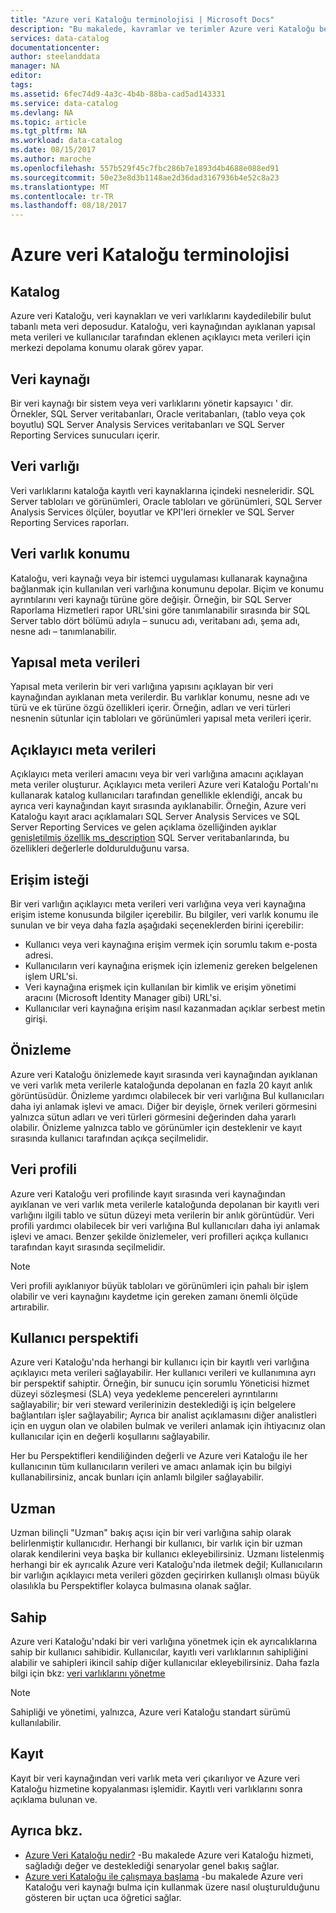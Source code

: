 ```yaml
---
title: "Azure veri Kataloğu terminolojisi | Microsoft Docs"
description: "Bu makalede, kavramlar ve terimler Azure veri Kataloğu belgelerde kullanılan bir giriş sağlar."
services: data-catalog
documentationcenter: 
author: steelanddata
manager: NA
editor: 
tags: 
ms.assetid: 6fec74d9-4a3c-4b4b-88ba-cad5ad143331
ms.service: data-catalog
ms.devlang: NA
ms.topic: article
ms.tgt_pltfrm: NA
ms.workload: data-catalog
ms.date: 08/15/2017
ms.author: maroche
ms.openlocfilehash: 557b529f45c7fbc286b7e1893d4b4688e088ed91
ms.sourcegitcommit: 50e23e8d3b1148ae2d36dad3167936b4e52c8a23
ms.translationtype: MT
ms.contentlocale: tr-TR
ms.lasthandoff: 08/18/2017
---
```

# <a name="azure-data-catalog-terminology"></a>Azure veri Kataloğu terminolojisi
## <a name="catalog"></a>Katalog
Azure veri Kataloğu, veri kaynakları ve veri varlıklarını kaydedilebilir bulut tabanlı meta veri deposudur. Kataloğu, veri kaynağından ayıklanan yapısal meta verileri ve kullanıcılar tarafından eklenen açıklayıcı meta verileri için merkezi depolama konumu olarak görev yapar.

## <a name="data-source"></a>Veri kaynağı
Bir veri kaynağı bir sistem veya veri varlıklarını yönetir kapsayıcı ' dir. Örnekler, SQL Server veritabanları, Oracle veritabanları, (tablo veya çok boyutlu) SQL Server Analysis Services veritabanları ve SQL Server Reporting Services sunucuları içerir.

## <a name="data-asset"></a>Veri varlığı
Veri varlıklarını kataloğa kayıtlı veri kaynaklarına içindeki nesneleridir. SQL Server tabloları ve görünümleri, Oracle tabloları ve görünümleri, SQL Server Analysis Services ölçüler, boyutlar ve KPI'leri örnekler ve SQL Server Reporting Services raporları.

## <a name="data-asset-location"></a>Veri varlık konumu
Kataloğu, veri kaynağı veya bir istemci uygulaması kullanarak kaynağına bağlanmak için kullanılan veri varlığına konumunu depolar. Biçim ve konumu ayrıntılarını veri kaynağı türüne göre değişir. Örneğin, bir SQL Server Raporlama Hizmetleri rapor URL'sini göre tanımlanabilir sırasında bir SQL Server tablo dört bölümü adıyla – sunucu adı, veritabanı adı, şema adı, nesne adı – tanımlanabilir.

## <a name="structural-metadata"></a>Yapısal meta verileri
Yapısal meta verilerin bir veri varlığına yapısını açıklayan bir veri kaynağından ayıklanan meta verilerdir. Bu varlıklar konumu, nesne adı ve türü ve ek türüne özgü özellikleri içerir. Örneğin, adları ve veri türleri nesnenin sütunlar için tabloları ve görünümleri yapısal meta verileri içerir.

## <a name="descriptive-metadata"></a>Açıklayıcı meta verileri
Açıklayıcı meta verileri amacını veya bir veri varlığına amacını açıklayan meta veriler oluşturur. Açıklayıcı meta verileri Azure veri Kataloğu Portalı'nı kullanarak katalog kullanıcıları tarafından genellikle eklendiği, ancak bu ayrıca veri kaynağından kayıt sırasında ayıklanabilir. Örneğin, Azure veri Kataloğu kayıt aracı açıklamaları SQL Server Analysis Services ve SQL Server Reporting Services ve gelen açıklama özelliğinden ayıklar [genişletilmiş özellik ms_description](https://technet.microsoft.com/library/ms190243.aspx) SQL Server veritabanlarında, bu özellikleri değerlerle doldurulduğunu varsa.

## <a name="request-access"></a>Erişim isteği
Bir veri varlığın açıklayıcı meta verileri veri varlığına veya veri kaynağına erişim isteme konusunda bilgiler içerebilir. Bu bilgiler, veri varlık konumu ile sunulan ve bir veya daha fazla aşağıdaki seçeneklerden birini içerebilir:

* Kullanıcı veya veri kaynağına erişim vermek için sorumlu takım e-posta adresi.
* Kullanıcıların veri kaynağına erişmek için izlemeniz gereken belgelenen işlem URL'si.
* Veri kaynağına erişmek için kullanılan bir kimlik ve erişim yönetimi aracını (Microsoft Identity Manager gibi) URL'si.
* Kullanıcılar veri kaynağına erişim nasıl kazanmadan açıklar serbest metin girişi.

## <a name="preview"></a>Önizleme
Azure veri Kataloğu önizlemede kayıt sırasında veri kaynağından ayıklanan ve veri varlık meta verilerle kataloğunda depolanan en fazla 20 kayıt anlık görüntüsüdür. Önizleme yardımcı olabilecek bir veri varlığına Bul kullanıcıları daha iyi anlamak işlevi ve amacı. Diğer bir deyişle, örnek verileri görmesini yalnızca sütun adları ve veri türleri görmesini değerinden daha yararlı olabilir.
Önizleme yalnızca tablo ve görünümler için desteklenir ve kayıt sırasında kullanıcı tarafından açıkça seçilmelidir.

## <a name="data-profile"></a>Veri profili
Azure veri Kataloğu veri profilinde kayıt sırasında veri kaynağından ayıklanan ve veri varlık meta verilerle kataloğunda depolanan bir kayıtlı veri varlığını ilgili tablo ve sütun düzeyi meta verilerin bir anlık görüntüdür. Veri profili yardımcı olabilecek bir veri varlığına Bul kullanıcıları daha iyi anlamak işlevi ve amacı. Benzer şekilde önizlemeler, veri profilleri açıkça kullanıcı tarafından kayıt sırasında seçilmelidir.

> [!NOTE]
> Veri profili ayıklanıyor büyük tabloları ve görünümleri için pahalı bir işlem olabilir ve veri kaynağını kaydetme için gereken zamanı önemli ölçüde artırabilir.
>
>

## <a name="user-perspective"></a>Kullanıcı perspektifi
Azure veri Kataloğu'nda herhangi bir kullanıcı için bir kayıtlı veri varlığına açıklayıcı meta verileri sağlayabilir. Her kullanıcı verileri ve kullanımına ayrı bir perspektif sahiptir. Örneğin, bir sunucu için sorumlu Yöneticisi hizmet düzeyi sözleşmesi (SLA) veya yedekleme pencereleri ayrıntılarını sağlayabilir; bir veri steward verilerinizin desteklediği iş için belgelere bağlantıları işler sağlayabilir; Ayrıca bir analist açıklamasını diğer analistleri için en uygun olan ve olabilen bulmak ve verileri anlamak için ihtiyacınız olan kullanıcılar için en değerli koşullarını sağlayabilir.

Her bu Perspektifleri kendiliğinden değerli ve Azure veri Kataloğu ile her kullanıcının tüm kullanıcıların verileri ve amacı anlamak için bu bilgiyi kullanabilirsiniz, ancak bunları için anlamlı bilgiler sağlayabilir.

## <a name="expert"></a>Uzman
Uzman bilinçli "Uzman" bakış açısı için bir veri varlığına sahip olarak belirlenmiştir kullanıcıdır. Herhangi bir kullanıcı, bir varlık için bir uzman olarak kendilerini veya başka bir kullanıcı ekleyebilirsiniz. Uzmanı listelenmiş herhangi bir ek ayrıcalık Azure veri Kataloğu'nda iletmek değil; Kullanıcıların bir varlığın açıklayıcı meta verileri gözden geçirirken kullanışlı olması büyük olasılıkla bu Perspektifler kolayca bulmasına olanak sağlar.

## <a name="owner"></a>Sahip
Azure veri Kataloğu'ndaki bir veri varlığına yönetmek için ek ayrıcalıklarına sahip bir kullanıcı sahibidir. Kullanıcılar, kayıtlı veri varlıklarının sahipliğini alabilir ve sahipleri ikincil sahip diğer kullanıcılar ekleyebilirsiniz. Daha fazla bilgi için bkz: [veri varlıklarını yönetme](data-catalog-how-to-manage.md)  

> [!NOTE]
> Sahipliği ve yönetimi, yalnızca, Azure veri Kataloğu standart sürümü kullanılabilir.
>
>

## <a name="registration"></a>Kayıt
Kayıt bir veri kaynağından veri varlık meta veri çıkarılıyor ve Azure veri Kataloğu hizmetine kopyalanması işlemidir. Kayıtlı veri varlıklarını sonra açıklama bulunan ve.

## <a name="see-also"></a>Ayrıca bkz.
* [Azure Veri Kataloğu nedir?](data-catalog-what-is-data-catalog.md) -Bu makalede Azure veri Kataloğu hizmeti, sağladığı değer ve desteklediği senaryolar genel bakış sağlar.
* [Azure veri Kataloğu ile çalışmaya başlama](data-catalog-get-started.md) -bu makalede Azure veri Kataloğu veri kaynağı bulma için kullanmak üzere nasıl oluşturulduğunu gösteren bir uçtan uca öğretici sağlar.  
